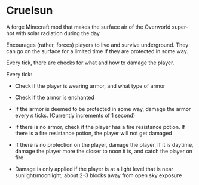# Cruelsun

A forge Minecraft mod that makes the surface air of the Overworld super-hot with solar radiation during the day.

Encourages (rather, forces) players to live and survive underground. They can go on the surface for a limited time if they are protected in some way.

Every tick, there are checks for what and how to damage the player.

Every tick:
* Check if the player is wearing armor, and what type of armor
* Check if the armor is enchanted
* If the armor is deemed to be protected in some way, damage the armor every _n_ ticks. (Currently increments of 1 second)

* If there is no armor, check if the player has a fire resistance potion. If there is a fire resistance potion, the player will not get damaged
* If there is no protection on the player, damage the player. If it is daytime, damage the player more the closer to noon it is, and catch the player on fire

* Damage is only applied if the player is at a light level that is near sunlight/moonlight; about 2-3 blocks away from open sky exposure